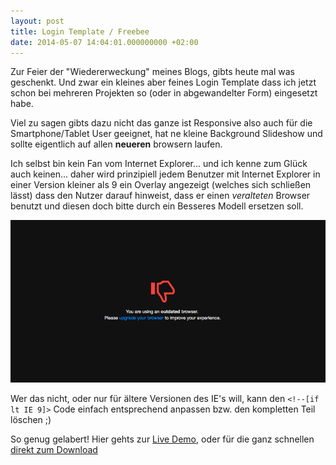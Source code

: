 ```yaml
---
layout: post
title: Login Template / Freebee
date: 2014-05-07 14:04:01.000000000 +02:00
---
```

Zur Feier der "Wiedererweckung" meines Blogs, gibts heute mal was geschenkt. Und zwar ein kleines aber feines Login Template dass ich jetzt schon bei mehreren Projekten so (oder in abgewandelter Form) eingesetzt habe.

Viel zu sagen gibts dazu nicht das ganze ist Responsive also auch für die Smartphone/Tablet User geeignet, hat ne kleine Background Slideshow und sollte eigentlich auf allen __neueren__ browsern laufen.

Ich selbst bin kein Fan vom Internet Explorer... und ich kenne zum Glück auch keinen... daher wird prinzipiell jedem Benutzer mit Internet Explorer in einer Version kleiner als 9 ein Overlay angezeigt (welches sich schließen lässt) dass den Nutzer darauf hinweist, dass er einen _veralteten_ Browser benutzt und diesen doch bitte durch ein Besseres Modell ersetzen soll.

![IE kleiner 9 Screenshot](/content/images/2014/May/Bildschirmfoto-2014-05-07-um-14-03-41.png)

Wer das nicht, oder nur für ältere Versionen des IE's will, kann den `<!--[if lt IE 9]>` Code einfach entsprechend anpassen bzw. den kompletten Teil löschen ;)

So genug gelabert!
Hier gehts zur <a href="http://dev.raphaelmutschler.de/login" target="_blank">Live Demo</a>, oder für die ganz schnellen [direkt zum Download](https://bitbucket.org/raphaelmutschler/login-template/get/master.zip)
